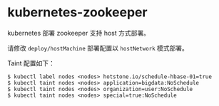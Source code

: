 # kubernetes-zookeeper

kubernetes 部署 zookeeper 支持 host 方式部署。

请修改 `deploy/hostMachine` 部署配置以 `hostNetwork` 模式部署。

Taint 配置如下：

```
$ kubectl label nodes <nodes> hotstone.io/schedule-hbase-01=true
$ kubectl taint nodes <nodes> application=bigdata:NoSchedule
$ kubectl taint nodes <nodes> organization=user:NoSchedule
$ kubectl taint nodes <nodes> special=true:NoSchedule
```
